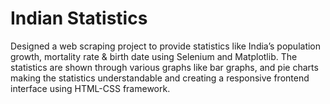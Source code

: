 # Indian Statistics
Designed a web scraping project to provide statistics like India’s population growth, mortality rate &amp; birth date using Selenium and Matplotlib. The statistics are shown through various graphs like bar graphs, and pie charts making the statistics understandable and creating a responsive frontend interface using HTML-CSS framework.
